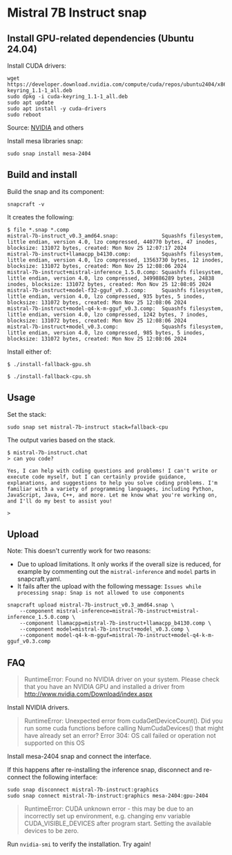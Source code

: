 # Mistral 7B Instruct snap

## Install GPU-related dependencies (Ubuntu 24.04)

Install CUDA drivers:
```shell
wget https://developer.download.nvidia.com/compute/cuda/repos/ubuntu2404/x86_64/cuda-keyring_1.1-1_all.deb
sudo dpkg -i cuda-keyring_1.1-1_all.deb
sudo apt update
sudo apt install -y cuda-drivers
sudo reboot
```
Source: [NVIDIA](https://docs.nvidia.com/cuda/cuda-installation-guide-linux/index.html#ubuntu) and others

Install mesa libraries snap:
```shell
sudo snap install mesa-2404
```

## Build and install

Build the snap and its component:
```console
snapcraft -v
```

It creates the following:
```
$ file *.snap *.comp
mistral-7b-instruct_v0.3_amd64.snap:              Squashfs filesystem, little endian, version 4.0, lzo compressed, 440770 bytes, 47 inodes, blocksize: 131072 bytes, created: Mon Nov 25 12:07:17 2024
mistral-7b-instruct+llamacpp_b4130.comp:          Squashfs filesystem, little endian, version 4.0, lzo compressed, 13563730 bytes, 12 inodes, blocksize: 131072 bytes, created: Mon Nov 25 12:08:06 2024
mistral-7b-instruct+mistral-inference_1.5.0.comp: Squashfs filesystem, little endian, version 4.0, lzo compressed, 3499886289 bytes, 24838 inodes, blocksize: 131072 bytes, created: Mon Nov 25 12:08:05 2024
mistral-7b-instruct+model-f32-gguf_v0.3.comp:     Squashfs filesystem, little endian, version 4.0, lzo compressed, 935 bytes, 5 inodes, blocksize: 131072 bytes, created: Mon Nov 25 12:08:06 2024
mistral-7b-instruct+model-q4-k-m-gguf_v0.3.comp:  Squashfs filesystem, little endian, version 4.0, lzo compressed, 1242 bytes, 7 inodes, blocksize: 131072 bytes, created: Mon Nov 25 12:08:06 2024
mistral-7b-instruct+model_v0.3.comp:              Squashfs filesystem, little endian, version 4.0, lzo compressed, 985 bytes, 5 inodes, blocksize: 131072 bytes, created: Mon Nov 25 12:08:06 2024
```

Install either of: 
```console
$ ./install-fallback-gpu.sh

$ ./install-fallback-cpu.sh
```

## Usage

Set the stack:
```shell
sudo snap set mistral-7b-instruct stack=fallback-cpu
```

The output varies based on the stack.

```console
$ mistral-7b-instruct.chat 
> can you code?

Yes, I can help with coding questions and problems! I can't write or execute code myself, but I can certainly provide guidance, explanations, and suggestions to help you solve coding problems. I'm familiar with a variety of programming languages, including Python, JavaScript, Java, C++, and more. Let me know what you're working on, and I'll do my best to assist you!

> 
```

## Upload
Note: This doesn't currently work for two reasons:
- Due to upload limitations. It only works if the overall size is reduced, for example by commenting out the `mistral-inference` and `model` parts in snapcraft.yaml.
- It fails after the upload with the following message: `Issues while processing snap: Snap is not allowed to use components`

```console
snapcraft upload mistral-7b-instruct_v0.3_amd64.snap \
    --component mistral-inference=mistral-7b-instruct+mistral-inference_1.5.0.comp \
    --component llamacpp=mistral-7b-instruct+llamacpp_b4130.comp \
    --component model=mistral-7b-instruct+model_v0.3.comp \
    --component model-q4-k-m-gguf=mistral-7b-instruct+model-q4-k-m-gguf_v0.3.comp
```

## FAQ
> RuntimeError: Found no NVIDIA driver on your system. Please check that you have an NVIDIA GPU and installed a driver from http://www.nvidia.com/Download/index.aspx

Install NVIDIA drivers.


> RuntimeError: Unexpected error from cudaGetDeviceCount(). Did you run some cuda functions before calling NumCudaDevices() that might have already set an error? Error 304: OS call failed or operation not supported on this OS

Install mesa-2404 snap and connect the interface.

If this happens after re-installing the inference snap, disconnect and re-connect the following interface:
```shell
sudo snap disconnect mistral-7b-instruct:graphics
sudo snap connect mistral-7b-instruct:graphics mesa-2404:gpu-2404
```

> RuntimeError: CUDA unknown error - this may be due to an incorrectly set up environment, e.g. changing env variable CUDA_VISIBLE_DEVICES after program start. Setting the available devices to be zero.

Run `nvidia-smi` to verify the installation.
Try again!
